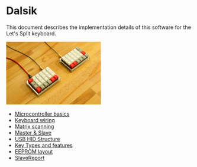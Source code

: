 # Dalsik

This document describes the implementation details of this software for the Let's Split keyboard.

<img src="lets_split.jpg" alt="Let's Split keyboard" style="zoom: 25%;" />

* [Microcontroller basics](microcontroller_basics.md)
* [Keyboard wiring](keyboard_wiring.md)
* [Matrix scanning](matrix_scan.md)
* [Master & Slave](master_slave.md)
* [USB HID Structure](usb_hid.md)
* [Key Types and features](key_types.md)
* [EEPROM layout](eeprom_layout.md)
* [SlaveReport](slave_report.md)


